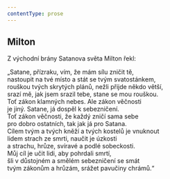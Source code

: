 ```yaml
---
contentType: prose
---
```


## Milton

Z východní brány Satanova světa Milton řekl:

„Satane, přízraku, vím, že mám sílu zničit tě,  
nastoupit na tvé místo a stát se tvým svatostánkem,  
rouškou tvých skrytých plánů, nežli přijde někdo větší,  
srazí mě, jak jsem srazil tebe, stane se mou rouškou.  
Toť zákon klamných nebes. Ale zákon věčnosti  
je jiný. Satane, já dospěl k sebezničení.  
Toť zákon věčnosti, že každý zničí sama sebe  
pro dobro ostatních, tak jak já pro Satana.  
Cílem tvým a tvých kněží a tvých kostelů je vnuknout  
lidem strach ze smrti, naučit je úzkosti  
a strachu, hrůze, svíravé a podlé sobeckosti.  
Můj cíl je učit lidi, aby pohrdali smrtí,  
šli v důstojném a smělém sebezničení se smát  
tvým zákonům a hrůzám, srážet pavučiny chrámů.“

